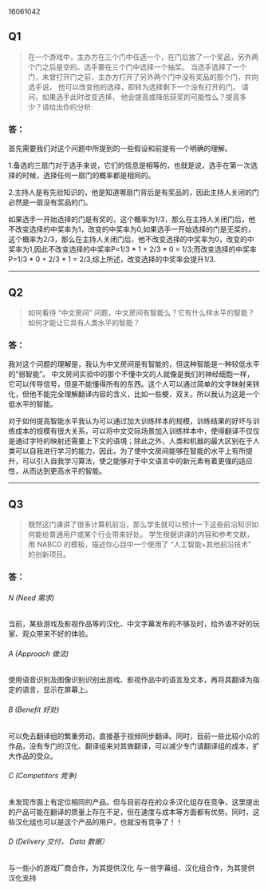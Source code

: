 16061042


## Q1
>在一个游戏中，主办方在三个门中任选一个，在门后放了一个奖品，另外两个门之后是空的。选手要在三个门中选择一个抽奖。 当选手选择了一个门，未曾打开门之前，主办方打开了另外两个门中没有奖品的那个门，并向选手说， 他可以改变他的选择，即转为选择剩下一个没有打开的门。 请问，如果选手此时改变选择， 他会提高或降低获奖的可能性么？提高多少？请给出你的分析.

### 答：
首先需要我们对这个问题中所提到的一些假设和前提有一个明确的理解。

1.备选的三扇门对于选手来说，它们的信息是相等的，也就是说，选手在第一次选择的时候，选择任何一扇门的概率都是相同的。

2.主持人是有先验知识的，他是知道哪扇门背后是有奖品的，因此主持人关闭的门必然是一扇没有奖品的门。

  如果选手一开始选择的门是有奖的，这个概率为1/3，那么在主持人关闭门后，他不改变选择的中奖率为1，改变的中奖率为0,如果选手一开始选择的门是无奖的，这个概率为2/3，那么在主持人关闭门后，他不改变选择的中奖率为0，改变的中奖率为1,因此不改变选择的中奖率P=1/3 * 1 + 2/3 * 0 = 1/3;而改变选择的中奖率P=1/3 * 0 + 2/3 * 1 = 2/3,综上所述，改变选择的中奖率会提升1/3.
  
----

## Q2
>如何看待 “中文房间” 问题，中文房间有智能么？它有什么样水平的智能？如何才能让它具有人类水平的智能？

### 答：
我对这个问题的理解是，我认为中文房间是有智能的，但这种智能是一种较低水平的“弱智能”。
中文房间实验中的那个不懂中文的人就像是我们的神经细胞一样，它可以传导信号，但是不能懂得所有的东西。这个人可以通过简单的文字映射来转化，但他不能完全理解翻译内容的含义，比如一些梗，双关。所以我认为这是一个低水平的智能。

对于如何提高智能水平我认为可以通过加大训练样本的规模，训练结果的好坏与训练成本的规模有很大关系，可以将中文交际场景加入训练样本中，使得翻译不仅仅是通过字符的映射还需要上下文的语境；除此之外，人类和机器的最大区别在于人类可以自我进行学习的能力，因此，为了使中文房间能够在智能的水平上有所提升，可以引入自我学习算法，使之能够对于中文语言中的新元素有着更强的适应性，从而达到更高水平的智能。

----

## Q3
>既然这门课讲了很多计算机前沿，那么学生就可以预计一下这些前沿知识如何能给普通用户或某个行业带来好处。 学生根据讲课的内容和参考文献，用 NABCD 的模板，描述你心目中一个使用了 “人工智能+其他前沿技术” 的创新项目。 

### 答：
###### N (Need 需求)

当前，某些游戏及影视作品等的汉化、中文字幕发布的不够及时，给外语不好的玩家、观众带来不好的体验。

###### A (Approach 做法)

使用语音识别及图像识别识别出游戏、影视作品中的语言及文本，再将其翻译为指定的语言，显示在屏幕上。

###### B (Benefit 好处)

可以免去翻译组的繁重劳动，直接基于视频同步翻译。同时，目前一些比较小众的作品，没有专门的汉化、翻译组来对其做翻译，可以减少专门请翻译组的成本，扩大作品的受众。

###### C (Competitors 竞争)

未发现市面上有定位相同的产品。但与目前存在的众多汉化组存在竞争，这里提出的产品可能在翻译的质量上存在不足，但在速度与成本等方面都有优势。同时，这些汉化组也可以是这个产品的用户，也就没有竞争了！！

###### D (Delivery 交付， Data 数据）

与一些小的游戏厂商合作，为其提供汉化
与一些字幕组、汉化组合作，为其提供汉化支持

